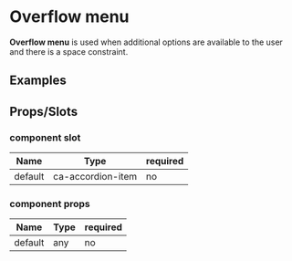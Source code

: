 
# Overflow menu

**Overflow menu** is used when additional options are available to the user and there is a space constraint.

## Examples

<CodeSnippet codePenId="XBKPdm"></CodeSnippet>

## Props/Slots

### component slot

| Name | Type | required |
| ------ | ----------- | ------ |
| default   | ca-accordion-item | no | 

### component props

| Name | Type | required |
| ------ | ----------- | ------ |
| default   | any | no |